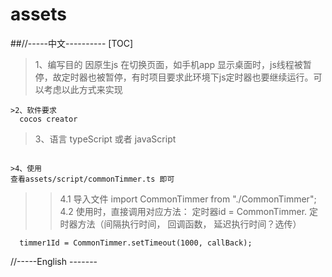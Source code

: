 # assets

##//-----中文----------
[TOC]
>1、编写目的
  因原生js 在切换页面，如手机app 显示桌面时，js线程被暂停，故定时器也被暂停，有时项目要求此环境下js定时器也要继续运行。可以考虑以此方式来实现
  ```
>2、软件要求
    cocos creator
  ```
>3、语言
  typeScript  或者 javaScript
  ```

>4、使用
  查看assets/script/commonTimmer.ts 即可
  ```
  >>4.1  导入文件   import CommonTimmer from "./CommonTimmer";
  >>4.2  使用时，直接调用对应方法：
      定时器id = CommonTimmer. 定时器方法（间隔执行时间， 回调函数， 延迟执行时间？选传）
  
      timmer1Id = CommonTimmer.setTimeout(1000, callBack);


//-----English -------
